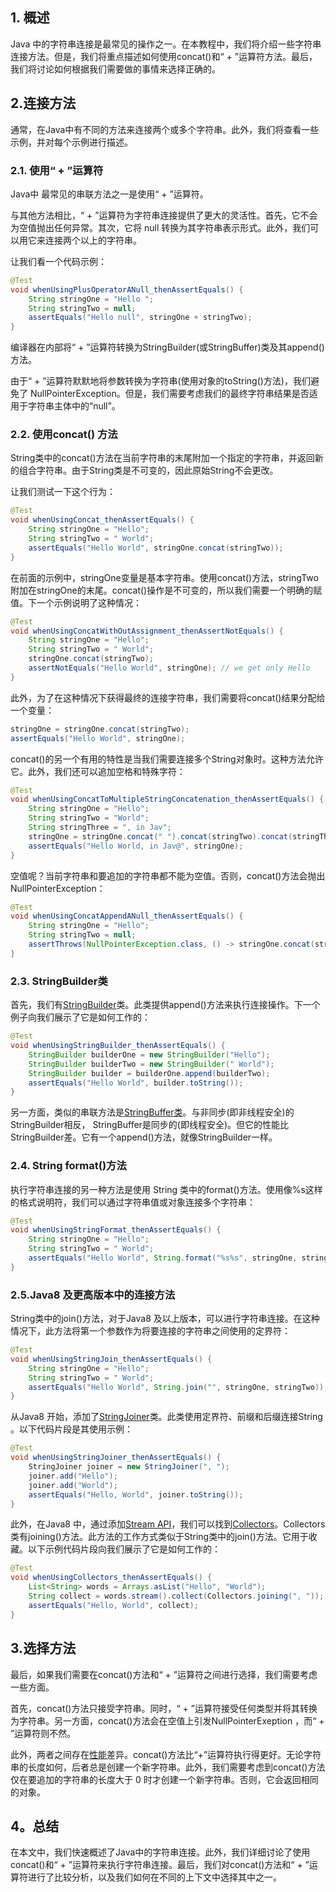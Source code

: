 ## 1. 概述

Java 中的字符串连接是最常见的操作之一。在本教程中，我们将介绍一些字符串连接方法。但是，我们将重点描述如何使用concat()和“ + ”运算符方法。最后，我们将讨论如何根据我们需要做的事情来选择正确的。

## 2.连接方法

通常，在Java中有不同的方法来连接两个或多个字符串。此外，我们将查看一些示例，并对每个示例进行描述。

### 2.1. 使用“ + ”运算符

Java中 最常见的串联方法之一是使用“ + ”运算符。

与其他方法相比，“ + ”运算符为字符串连接提供了更大的灵活性。首先，它不会为空值抛出任何异常。其次，它将 null 转换为其字符串表示形式。此外，我们可以用它来连接两个以上的字符串。

让我们看一个代码示例：

```java
@Test
void whenUsingPlusOperatorANull_thenAssertEquals() {
    String stringOne = "Hello ";
    String stringTwo = null;
    assertEquals("Hello null", stringOne + stringTwo);
}
```

编译器在内部将“ + ”运算符转换为StringBuilder(或StringBuffer)类及其append()方法。

由于“ + ”运算符默默地将参数转换为字符串(使用对象的toString()方法)，我们避免了 NullPointerException。但是，我们需要考虑我们的最终字符串结果是否适用于字符串主体中的“null”。

### 2.2. 使用concat() 方法

String类中的concat()方法在当前字符串的末尾附加一个指定的字符串，并返回新的组合字符串。由于String类是不可变的，因此原始String不会更改。

让我们测试一下这个行为：

```java
@Test
void whenUsingConcat_thenAssertEquals() {
    String stringOne = "Hello";
    String stringTwo = " World";
    assertEquals("Hello World", stringOne.concat(stringTwo));
}
```

在前面的示例中，stringOne变量是基本字符串。使用concat()方法，stringTwo附加在stringOne的末尾。concat()操作是不可变的，所以我们需要一个明确的赋值。下一个示例说明了这种情况：

```java
@Test
void whenUsingConcatWithOutAssignment_thenAssertNotEquals() {
    String stringOne = "Hello";
    String stringTwo = " World";
    stringOne.concat(stringTwo);
    assertNotEquals("Hello World", stringOne); // we get only Hello
}
```

此外，为了在这种情况下获得最终的连接字符串，我们需要将concat()结果分配给一个变量：

```java
stringOne = stringOne.concat(stringTwo);
assertEquals("Hello World", stringOne);
```

concat()的另一个有用的特性是当我们需要连接多个String对象时。这种方法允许它。此外，我们还可以追加空格和特殊字符：

```java
@Test
void whenUsingConcatToMultipleStringConcatenation_thenAssertEquals() {
    String stringOne = "Hello";
    String stringTwo = "World";
    String stringThree = ", in Jav";
    stringOne = stringOne.concat(" ").concat(stringTwo).concat(stringThree).concat("@");
    assertEquals("Hello World, in Jav@", stringOne);
}
```

空值呢？当前字符串和要追加的字符串都不能为空值。否则，concat()方法会抛出 NullPointerException：

```java
@Test
void whenUsingConcatAppendANull_thenAssertEquals() {
    String stringOne = "Hello";
    String stringTwo = null;
    assertThrows(NullPointerException.class, () -> stringOne.concat(stringTwo));
}
```

### 2.3. StringBuilder类 

首先，我们有[StringBuilder](https://www.baeldung.com/java-string-builder-string-buffer)类。此类提供append()方法来执行连接操作。下一个例子向我们展示了它是如何工作的：

```java
@Test
void whenUsingStringBuilder_thenAssertEquals() {
    StringBuilder builderOne = new StringBuilder("Hello");
    StringBuilder builderTwo = new StringBuilder(" World");
    StringBuilder builder = builderOne.append(builderTwo);
    assertEquals("Hello World", builder.toString());
}
```

另一方面，类似的串联方法是[StringBuffer类](https://www.baeldung.com/java-string-builder-string-buffer)。与非同步(即非线程安全)的StringBuilder相反， StringBuffer是同步的(即线程安全)。但它的性能比StringBuilder差。它有一个append()方法，就像StringBuilder一样。

### 2.4. String format()方法

执行字符串连接的另一种方法是使用 String 类中的format()方法。使用像%s这样的格式说明符，我们可以通过字符串值或对象连接多个字符串：

```java
@Test
void whenUsingStringFormat_thenAssertEquals() {
    String stringOne = "Hello";
    String stringTwo = " World";
    assertEquals("Hello World", String.format("%s%s", stringOne, stringTwo));
}
```

### 2.5.Java8 及更高版本中的连接方法

String类中的join()方法，对于Java8 及以上版本，可以进行字符串连接。在这种情况下，此方法将第一个参数作为将要连接的字符串之间使用的定界符：

```java
@Test
void whenUsingStringJoin_thenAssertEquals() {
    String stringOne = "Hello";
    String stringTwo = " World";
    assertEquals("Hello World", String.join("", stringOne, stringTwo));
}
```

从Java8 开始，添加了[StringJoiner](https://www.baeldung.com/java-string-joiner)类。此类使用定界符、前缀和后缀连接String 。以下代码片段是其使用示例：

```java
@Test
void whenUsingStringJoiner_thenAssertEquals() {
    StringJoiner joiner = new StringJoiner(", ");
    joiner.add("Hello");
    joiner.add("World");
    assertEquals("Hello, World", joiner.toString());
}
```

此外，在Java8 中，通过添加[Stream API](https://www.baeldung.com/java-8-streams)，我们可以找到[Collectors](https://www.baeldung.com/java-8-collectors)。Collectors类有joining()方法。此方法的工作方式类似于String类中的join()方法。它用于收藏。以下示例代码片段向我们展示了它是如何工作的：

```java
@Test
void whenUsingCollectors_thenAssertEquals() {
    List<String> words = Arrays.asList("Hello", "World");
    String collect = words.stream().collect(Collectors.joining(", "));
    assertEquals("Hello, World", collect);
}
```

## 3.选择方法

最后，如果我们需要在concat()方法和“ + ”运算符之间进行选择，我们需要考虑一些方面。

首先，concat()方法只接受字符串。同时，“ + ”运算符接受任何类型并将其转换为字符串。另一方面，concat()方法会在空值上引发NullPointerExeption ，而“ + ”运算符则不然。

此外，两者之间存在[性能](https://www.baeldung.com/java-string-performance)差异。concat()方法比“+”运算符执行得更好。无论字符串的长度如何，后者总是创建一个新字符串。此外，我们需要考虑到concat()方法仅在要追加的字符串的长度大于 0 时才创建一个新字符串。否则，它会返回相同的对象。

## 4。总结

在本文中，我们快速概述了Java中的字符串连接。此外，我们详细讨论了使用concat()和“ + ”运算符来执行字符串连接。最后，我们对concat()方法和“ + ”运算符进行了比较分析，以及我们如何在不同的上下文中选择其中之一。